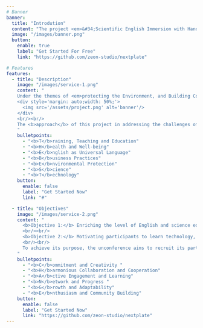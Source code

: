 ```yaml
---
# Banner
banner:
  title: "Introdution"
  content: "The project <em>&#34;Scientific English Immersion with Hands-on Experimentation on Microbial Plastic Degradation in Vietnam&#34;</em> &nbsp;by Assoc. Prof. Dr. Meden Isaac-Lam and Dr. Nhon Dang, alumni from the Fulbright U.S. Scholar Program and Fulbright Study of the U.S. respectively, and their collaborators, won the 2024 Citizen Diplomacy Action Fund (CDAF) competition funded by the U.S. Department of State [(<b>See Here</b>)](https://alumni.state.gov/welcome-us-exchange-alumni/citizen-diplomacy-action-fund-cdaf/2024-winners)."
  image: "/images/banner.png"
  button:
    enable: true
    label: "Get Started For Free"
    link: "https://github.com/zeon-studio/nextplate"

# Features
features:
  - title: "Description"
    image: "/images/service-1.png"
    content: "
    Under the themes of <em>protecting the Environment, and Building Community Through Language and Technology</em>, the project aims to inform the next generation in Vietnam on ways to protect their environment. Our approach is to provide training and education about the environment for the health and well-being of the community. Instruction will be accomplished in English being the universal language as the tool in learning. Having green, clean and sustainable environment creates responsible business practices that can boost the economy. Knowledge and application of good science and state-of-the-art technology will position the country for global competition.<br/><br/>
    <div style='margin: auto;width: 50%;'>
      <img src='/assets/project.png' alt='banner'/>
    </div>
    <br/><br/>
    The <b>approach</b> of this project in addressing the challenges of pollution in Vietnam can be summarized in several interconnecting categories to provide <b><u>TheBEST</u></b> for the future generation in Vietnam. 
    "
    bulletpoints:
      - "<b>T</b>raining, Teaching and Education"
      - "<b>H</b>ealth and Well-being"
      - "<b>E</b>nglish as Universal Language"
      - "<b>B</b>usiness Practices"
      - "<b>E</b>nvironmental Protection"
      - "<b>S</b>cience"
      - "<b>T</b>echnology"
    button:
      enable: false
      label: "Get Started Now"
      link: "#"

  - title: "Objectives"
    image: "/images/service-2.png"
    content: "
      <b>Objective 1:</b> Enriching the level of English and science education in universities through reading several peer-reviewed scientific publications specifically about plastic pollution, and writing manuscript review. This will open opportunity for non-science (other majors aside from science) participants to learn science and technology, and for science participants to uplift their English level into an international competence.
      <br/><br/>
      <b>Objective 2:</b> Motivating participants to learn technology, science, and business in protecting the environment by providing access to computer simulation, in-person hands-on experimentation on microbial plastic degradation, and business workshop. This will raise awareness on the impact of plastic pollution on the ecosystem, the economy, and human health.
      <br/><br/>
      To achieve its purpose, the unconference aims to recruit its participants under the <b>C-H-A-N-G-E</b> criteria:
    "
    bulletpoints:
      - "<b>C</b>ommitment and Creativity "
      - "<b>H</b>armonious Collaboration and Cooperation"
      - "<b>A</b>ctive Engagement and Learning"
      - "<b>N</b>etwork and Progress "
      - "<b>G</b>rowth and Adaptability"
      - "<b>E</b>nthusiasm and Community Building"
    button:
      enable: false
      label: "Get Started Now"
      link: "https://github.com/zeon-studio/nextplate"
---
```

